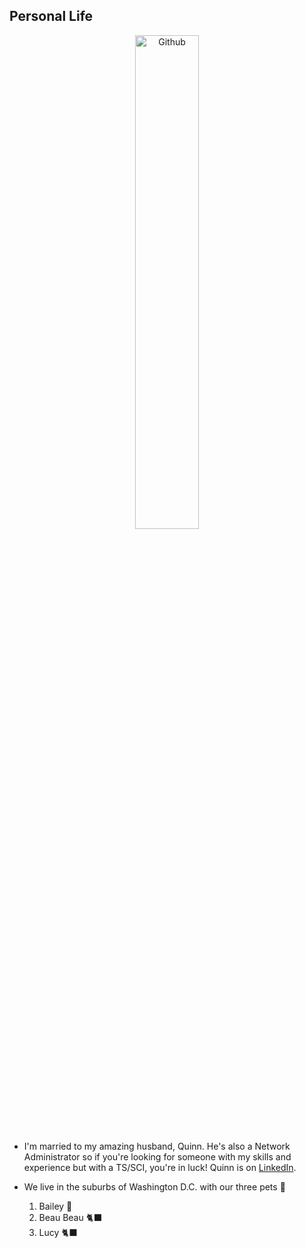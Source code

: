 ## Personal Life

<p align="center">
  <img width="45%" alt="Github" src="https://user-images.githubusercontent.com/105303924/168444247-6e10725d-a79f-492b-9053-e38c8d223b99.jpeg">
</p>

- I'm married to my amazing husband, Quinn. He's also a Network Administrator so if you're looking for someone with my skills and experience but with a TS/SCI, you're in luck! Quinn is on [LinkedIn](https://LinkedIn.com/in/quinton-geedey-775a7b237/).

- We live in the suburbs of Washington D.C. with our three pets 💞
  1. Bailey 🐶
  2. Beau Beau 🐈‍⬛
  3. Lucy 🐈‍⬛

